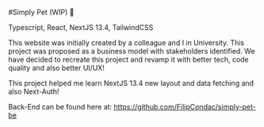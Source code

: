 #Simply Pet (WIP) 🧨

Typescript, React, NextJS 13.4, TailwindCSS

This website was initially created by a colleague and I in University. This project was proposed as a business model with stakeholders identified. We have decided to recreate this project and revamp it with better tech, code quality and also better UI/UX!

This project helped me learn NextJS 13.4 new layout and data fetching and also Next-Auth!

Back-End can be found here at: https://github.com/FilipCondac/simply-pet-be
